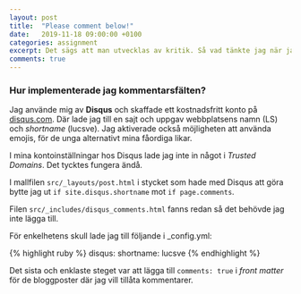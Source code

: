 ```yaml
---
layout: post
title:  "Please comment below!"
date:   2019-11-18 09:00:00 +0100
categories: assignment
excerpt: Det sägs att man utvecklas av kritik. Så vad tänkte jag när jag bjöd in trollen och aktiverade kommentarsfält? 
comments: true
---
```

### Hur implementerade jag kommentarsfälten?
Jag använde mig av **Disqus** och skaffade ett kostnadsfritt konto på [disqus.com](https://disqus.com/). Där lade jag till en sajt och uppgav webbplatsens namn (LS) och *shortname* (lucsve). Jag aktiverade också möjligheten att använda emojis, för de unga alternativt mina fåordiga likar. 

I mina kontoinställningar hos Disqus lade jag inte in något i *Trusted Domains*. Det tycktes fungera ändå. 

I mallfilen `src/_layouts/post.html` i stycket som hade med Disqus att göra bytte jag ut `if site.disqus.shortname` mot `if page.comments`.

Filen `src/_includes/disqus_comments.html` fanns redan så det behövde jag inte lägga till. 

För enkelhetens skull lade jag till följande i _config.yml: 

{% highlight ruby %}
disqus:
    shortname: lucsve
{% endhighlight %}


Det sista och enklaste steget var att lägga till `comments: true` i *front matter* för de bloggposter där jag vill tillåta kommentarer. 